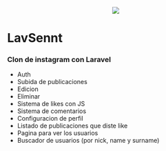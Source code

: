 <p align="center"><img src="https://laravel.com/assets/img/components/logo-laravel.svg"></p>

# LavSennt

### Clon de instagram con Laravel

* Auth
* Subida de publicaciones
* Edicion
* Eliminar
* Sistema de likes con JS
* Sistema de comentarios
* Configuracion de perfil
* Listado de publicaciones que diste like
* Pagina para ver los usuarios
* Buscador de usuarios (por nick, name y surname)
